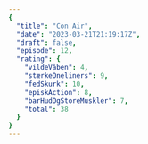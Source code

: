 ```yaml
---
{
  "title": "Con Air",
  "date": "2023-03-21T21:19:17Z",
  "draft": false,
  "episode": 12,
  "rating": {
    "vildeVåben": 4,
    "stærkeOneliners": 9,
    "fedSkurk": 10,
    "episkAction": 8,
    "barHudOgStoreMuskler": 7,
    "total": 38
  }
}
---
```



